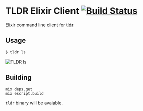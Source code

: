 # TLDR Elixir Client [![Build Status](https://travis-ci.org/tldr-pages/tldr_elixir_client.svg?branch=master)](https://travis-ci.org/tldr-pages/tldr_elixir_client)
Elixir command line client for [tldr](https://github.com/tldr-pages/tldr)

## Usage

```
$ tldr ls
```

![TLDR ls](http://i.imgur.com/JXOaFYE.png)

## Building

```console
mix deps.get
mix escript.build
```

`tldr` binary will be avaiable.
